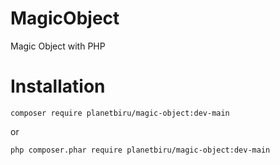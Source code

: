 # MagicObject
Magic Object with PHP

# Installation

```
composer require planetbiru/magic-object:dev-main
```

or

```
php composer.phar require planetbiru/magic-object:dev-main
```
